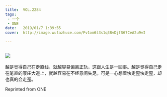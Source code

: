 ```yaml
---
title:	VOL.2284
tags:
 - 一个
 - ONE
date:	2019/01/7 1:39:55
cover:	http://image.wufazhuce.com/Fv1om6l3s1q3BvDjfS67CeA2u9vI

---
```

![](http://image.wufazhuce.com/Fv1om6l3s1q3BvDjfS67CeA2u9vI)
---

越是觉得自己在走直线，就越容易偏离正轨，这跟人生是一回事。越是觉得自己走在笔直的康庄大道上，就越容易在不经意间失足。可是一心想着快走歪快走歪，却也真的会走歪。
 
Reprinted from ONE
